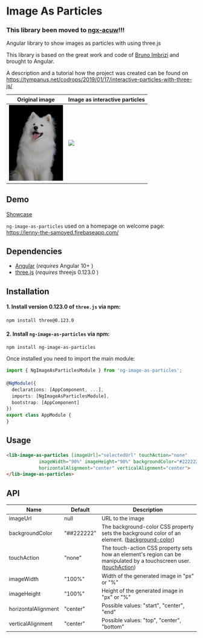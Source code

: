 # Image As Particles

<h3>This library been moved to 
  <a href="https://github.com/windmichael/ngx-acuw">ngx-acuw</a>!!!</h3>

Angular library to show images as particles with using three.js

This library is based on the great work and code of [Bruno Imbrizi](https://github.com/brunoimbrizi/) and brought to Angular.

A description and a tutorial how the project was created can be found on https://tympanus.net/codrops/2019/01/17/interactive-particles-with-three-js/ 

| Original image  | Image as interactive particles | 
| ------ | ------------------ | 
| ![image](projects/ng-showcase/src/assets/dog.png) | ![](example.gif) | 

## Demo

[Showcase](https://windmichael.github.io/ng-image-as-particles/)

`ng-image-as-particles` used on a homepage on welcome page: https://lenny-the-samoyed.firebaseapp.com/


## Dependencies
* [Angular](https://angular.io) (*requires* Angular 10+ )
* [three.js](https://threejs.org) (*requires* threejs 0.123.0 )

## Installation
#### 1. Install version 0.123.0 of `three.js` via npm:
```
npm install three@0.123.0
```

#### 2. Install `ng-image-as-particles` via npm:
```
npm install ng-image-as-particles
```
Once installed you need to import the main module:
```typescript
import { NgImageAsParticlesModule } from 'ng-image-as-particles';

@NgModule({
  declarations: [AppComponent, ...],
  imports: [NgImageAsParticlesModule],  
  bootstrap: [AppComponent]
})
export class AppModule {
}
```


## Usage
```html
<lib-image-as-particles [imageUrl]="selectedUrl" touchAction="none"
            imageWidth="90%" imageHeight="90%" backgroundColor="#222222"
            horizontalAlignment="center" verticalAlignment="center">
</lib-image-as-particles>
```

## API
| Name  | Default | Description |
| ----- | ------- | ----------- |
| imageUrl | null | URL to the image |
| backgroundColor | "##222222" | The background-color CSS property sets the background color of an element. ([background-color](https://developer.mozilla.org/en-US/docs/Web/CSS/background-color)) |
| touchAction | "none" | The touch-action CSS property sets how an element's region can be manipulated by a touchscreen user. ([touchAction](https://developer.mozilla.org/en-US/docs/Web/CSS/touch-action)) |
| imageWidth | "100%" | Width of the generated image in "px" or "%" |
| imageHeight | "100%" | Height of the generated image in "px" or "%" |
| horizontalAlignment | "center" | Possible values: "start", "center", "end" |
| verticalAlignment | "center" | Possible values: "top", "center", "bottom" |

